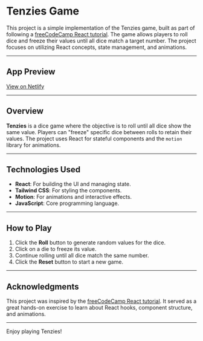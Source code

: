 # Tenzies Game

This project is a simple implementation of the Tenzies game, built as part of following a [freeCodeCamp React tutorial](https://www.youtube.com/watch?v=x4rFhThSX04). The game allows players to roll dice and freeze their values until all dice match a target number. The project focuses on utilizing React concepts, state management, and animations.

---

## App Preview

[View on Netlify](https://tenzies-010.netlify.app/)

---

## Overview

**Tenzies** is a dice game where the objective is to roll until all dice show the same value. Players can "freeze" specific dice between rolls to retain their values. The project uses React for stateful components and the `motion` library for animations.

---

## Technologies Used

- **React**: For building the UI and managing state.
- **Tailwind CSS**: For styling the components.
- **Motion**: For animations and interactive effects.
- **JavaScript**: Core programming language.

---

## How to Play

1. Click the **Roll** button to generate random values for the dice.
2. Click on a die to freeze its value.
3. Continue rolling until all dice match the same number.
4. Click the **Reset** button to start a new game.

---

## Acknowledgments

This project was inspired by the [freeCodeCamp React tutorial](https://www.youtube.com/watch?v=x4rFhThSX04\&t=31837s). It served as a great hands-on exercise to learn about React hooks, component structure, and animations.

---

Enjoy playing Tenzies!


